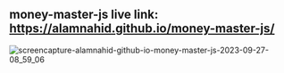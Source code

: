 ﻿## money-master-js live link: https://alamnahid.github.io/money-master-js/

 
![screencapture-alamnahid-github-io-money-master-js-2023-09-27-08_59_06](https://github.com/alamnahid/money-master-js/assets/138557372/b548129a-e828-475f-b1a1-75056a333c44)
